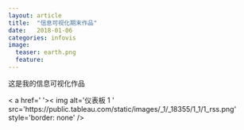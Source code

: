 ```yaml
---
layout: article
title:  "信息可视化期末作品"
date:   2018-01-06 
categories: infovis
image:
  teaser: earth.png
  feature: 
---
```

这是我的信息可视化作品

<div class='tableauPlaceholder' id='viz1515299990037' style='position: relative'><noscript>
        < a href=' '>< img alt='仪表板 1 ' src='https:&#47;&#47;public.tableau.com&#47;static&#47;images&#47;_1&#47;_18355&#47;1_1&#47;1_rss.png' style='border: none' />
        </ a></noscript><object class='tableauViz'  style='display:none;'><param name='host_url' value='https%3A%2F%2Fpublic.tableau.com%2F' /> <param name='embed_code_version' value='3' /> <param name='site_root' value='' /><param name='name' value='_18355&#47;1_1' /><param name='tabs' value='no' /><param name='toolbar' value='yes' /><param name='static_image' value='https:&#47;&#47;public.tableau.com&#47;static&#47;images&#47;_1&#47;_18355&#47;1_1&#47;1.png' /> <param name='animate_transition' value='yes' /><param name='display_static_image' value='yes' /><param name='display_spinner' value='yes' /><param name='display_overlay' value='yes' /><param name='display_count' value='yes' />
       </object>
</div>                <script type='text/javascript'>                    var divElement = document.getElementById('viz1515299990037');                    var vizElement = divElement.getElementsByTagName('object')[0];                    vizElement.style.width='1000px';vizElement.style.height='827px';                    var scriptElement = document.createElement('script');                    scriptElement.src = 'https://public.tableau.com/javascripts/api/viz_v1.js';                    vizElement.parentNode.insertBefore(scriptElement, vizElement);                
</script>
